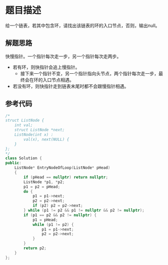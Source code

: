 # 题目描述

给一个链表，若其中包含环，请找出该链表的环的入口节点，否则，输出null。

## 解题思路

快慢指针。一个指针每次走一步，另一个指针每次走两步。

- 若有环，则快指针会追上慢指针。
  - 接下来一个指针不变，另一个指针指向头节点，两个指针每次走一步，最终会在环的入口节点相遇。
- 若没有环，则快指针走到链表末尾时都不会跟慢指针相遇。

## 参考代码

```cpp
/*
struct ListNode {
    int val;
    struct ListNode *next;
    ListNode(int x) :
        val(x), next(NULL) {
    }
};
*/
class Solution {
public:
    ListNode* EntryNodeOfLoop(ListNode* pHead)
    {
        if (pHead == nullptr) return nullptr;
        ListNode *p1, *p2;
        p1 = p2 = pHead;
        do {
            p1 = p1->next;
            p2 = p2->next;
            if (p2) p2 = p2->next;
        } while (p1 != p2 && p1 != nullptr && p2 != nullptr);
        if (p1 == p2 && p2 != nullptr) {
            p1 = pHead;
            while (p1 != p2) {
                p1 = p1->next;
                p2 = p2->next;
            }
        }
        return p2;
    }
};
```
